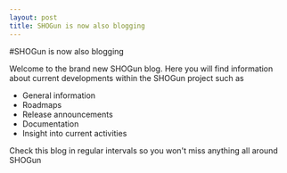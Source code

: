 ```yaml
---
layout: post
title: SHOGun is now also blogging
---
```

#SHOGun is now also blogging

Welcome to the brand new SHOGun blog. Here you will find information about current developments within the SHOGun project such as 
  - General information
  - Roadmaps
  - Release announcements
  - Documentation
  - Insight into current activities

Check this blog in regular intervals so you won't miss anything all around SHOGun



